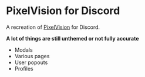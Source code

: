 # PixelVision for Discord
A recreation of [PixelVision](https://github.com/somini/Pixelvision2) for Discord.

**A lot of things are still unthemed or not fully accurate**
- Modals
- Various pages
- User popouts
- Profiles